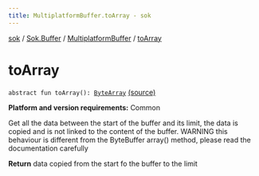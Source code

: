 ```yaml
---
title: MultiplatformBuffer.toArray - sok
---
```


[sok](../../index.html) / [Sok.Buffer](../index.html) / [MultiplatformBuffer](index.html) / [toArray](./to-array.html)

# toArray

`abstract fun toArray(): `[`ByteArray`](https://kotlinlang.org/api/latest/jvm/stdlib/kotlin/-byte-array/index.html) [(source)](https://github.com/SeekDaSky/Sok/tree/master/common/sok-common/src/Sok/Buffer/MultiplatformBuffer.kt#L416)

**Platform and version requirements:** Common

Get all the data between the start of the buffer and its limit, the data is copied and is not linked to the content
of the buffer. WARNING this behaviour is different from the ByteBuffer array() method, please read the documentation
carefully

**Return**
data copied from the start fo the buffer to the limit

